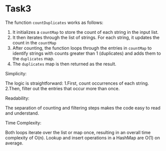 # Task3
The function `countDuplicates` works as follows:

1. It initializes a `countMap` to store the count of each string in the input list.
2. It then iterates through the list of strings. For each string, it updates the count in the `countMap`
3. After counting, the function loops through the entries in `countMap` to identify strings with counts greater than 1 (duplicates) and adds them to the `duplicates` map.
4. The `duplicates` map is then returned as the result.

Simplicity:

The logic is straightforward:
  1.First, count occurrences of each string.
  2.Then, filter out the entries that occur more than once.

Readability:

The separation of counting and filtering steps makes the code easy to read and understand.

Time Complexity:

Both loops iterate over the list or map once, resulting in an overall time complexity of O(n).
Lookup and insert operations in a HashMap are O(1) on average.

